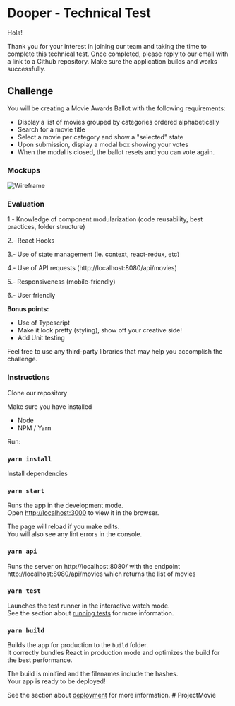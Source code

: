 # Dooper - Technical Test

Hola!

Thank you for your interest in joining our team and taking the time to complete this technical test.
Once completed, please reply to our email with a link to a Github repository. Make sure the application builds and works successfully.

## Challenge

You will be creating a Movie Awards Ballot with the following requirements:

- Display a list of movies grouped by categories ordered alphabetically
- Search for a movie title
- Select a movie per category and show a "selected" state
- Upon submission, display a modal box showing your votes
- When the modal is closed, the ballot resets and you can vote again.

### Mockups

![Wireframe](src/mockup.png?raw=true 'Wireframe')

### Evaluation

1.- Knowledge of component modularization (code reusability, best practices, folder structure)

2.- React Hooks

3.- Use of state management (ie. context, react-redux, etc)

4.- Use of API requests (http://localhost:8080/api/movies)

5.- Responsiveness (mobile-friendly)

6.- User friendly

**Bonus points:**

- Use of Typescript
- Make it look pretty (styling), show off your creative side!
- Add Unit testing

Feel free to use any third-party libraries that may help you accomplish the challenge.

### Instructions

Clone our repository

Make sure you have installed

- Node
- NPM / Yarn

Run:

### `yarn install`

Install dependencies

### `yarn start`

Runs the app in the development mode.\
Open [http://localhost:3000](http://localhost:3000) to view it in the browser.

The page will reload if you make edits.\
You will also see any lint errors in the console.

### `yarn api`

Runs the server on http://localhost:8080/ with the endpoint http://localhost:8080/api/movies which returns the list of movies

### `yarn test`

Launches the test runner in the interactive watch mode.\
See the section about [running tests](https://facebook.github.io/create-react-app/docs/running-tests) for more information.

### `yarn build`

Builds the app for production to the `build` folder.\
It correctly bundles React in production mode and optimizes the build for the best performance.

The build is minified and the filenames include the hashes.\
Your app is ready to be deployed!

See the section about [deployment](https://facebook.github.io/create-react-app/docs/deployment) for more information.
#   P r o j e c t M o v i e  
 